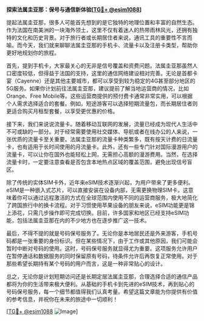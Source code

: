 **探索法属圭亚那：保号与通信新体验[[TG💪+ @esim1088](https://t.me/s/esim1088)]**

提起法属圭亚那，很多人可能首先想到的是它独特的地理位置和丰富的自然生态。作为法国在南美洲的一块海外领土，这里不仅有着迷人的热带雨林风光，还拥有独特的文化和历史背景。对于旅行者或长期居住者来说，通讯工具的重要性不言而喻。而今天，我们就来聊聊法属圭亚那的手机卡、流量卡以及注册卡类型，帮助你更好地规划你的旅程。

首先，提到手机卡，大家最关心的无非是信号覆盖和资费问题。法属圭亚那虽然人口密度较低，但得益于法国的支持，这里的通信网络建设相对完善。无论是首都卡宴（Cayenne）还是其他主要城市，都可以享受到较为稳定的4G甚至部分地区的5G服务。如果你计划前往法属圭亚那，建议提前了解当地运营商的情况，比如Orange、Free Mobile等。这些运营商提供的预付费卡通常非常实用，可以根据个人需求选择适合的套餐。例如，短途游客可以选择短期流量包，而长期居住者则更适合购买月租型套餐，以享受更优惠的价格。

接下来，我们来说说流量卡。随着移动互联网的发展，流量已经成为现代人生活中不可或缺的一部分。对于经常需要使用社交媒体、导航或者在线办公的人来说，一张优质的流量卡至关重要。法属圭亚那的流量卡种类繁多，既有按天计费的日流量卡，也有适用于长时间使用的月流量卡。此外，还有一些专门针对国际漫游用户的流量卡，可以让你在国外也能轻松上网，无需担心高额的漫游费用。当然，在选择流量卡时，一定要注意查看是否包含本地热点区域的覆盖范围，避免出现信号盲区。

除了传统的实体SIM卡外，近年来eSIM技术逐渐兴起，为用户带来了更多便利。eSIM是一种嵌入式芯片，可以直接安装在设备内部，无需更换物理SIM卡。这意味着你可以通过远程激活的方式在全球范围内使用不同的运营商服务，极大地简化了跨国旅行中的换卡流程。对于习惯使用苹果设备的朋友来说，eSIM功能更是锦上添花，只需几步操作即可完成切换。目前，许多国家和地区已经支持eSIM功能，包括法属圭亚那在内的不少地方也在逐步推广这一技术。

最后，不得不提的就是号码保号服务了。无论你是本地居民还是外来游客，手机号码都是一张重要的身份标识。但在某些情况下，由于工作或其他原因，我们可能会暂时中断对号码的使用。这时，号码保号服务就显得尤为重要。这项服务允许用户在暂停通话和数据服务的同时保留原有号码，待条件允许后再恢复正常使用。对于那些希望长期持有某个号码的用户而言，这是一种非常贴心的设计。

总之，无论你是计划短期访问还是长期定居法属圭亚那，合理选择合适的通信产品都将为你的生活带来极大便利。从基础的手机卡到先进的eSIM技术，再到贴心的号码保号服务，每一个细节都值得我们认真考量。希望这篇文章能为你提供有价值的参考信息，并祝你在未来的旅途中一切顺利！

[[TG💪+ @esim1088](https://t.me/s/esim1088) ![Image](https://i.postimg.cc/4NQfJmqS/Snipaste-2025-05-13-00-14-12.png)]